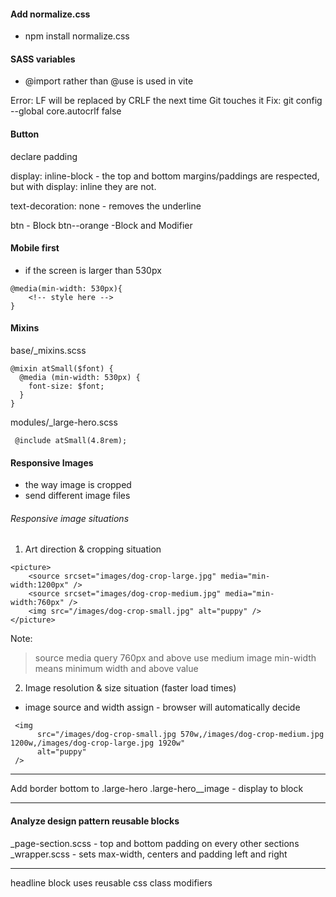 #### Add normalize.css

- npm install normalize.css

#### SASS variables

- @import rather than @use is used in vite

Error: LF will be replaced by CRLF the next time Git touches it
Fix: git config --global core.autocrlf false

#### Button

declare padding

display: inline-block - the top and bottom margins/paddings are respected, but with display: inline they are not.

text-decoration: none - removes the underline

btn - Block
btn--orange -Block and Modifier

#### Mobile first

- if the screen is larger than 530px

```
@media(min-width: 530px){
    <!-- style here -->
}
```

#### Mixins

base/\_mixins.scss

```
@mixin atSmall($font) {
  @media (min-width: 530px) {
    font-size: $font;
  }
}
```

modules/\_large-hero.scss

```
 @include atSmall(4.8rem);
```

#### Responsive Images

- the way image is cropped
- send different image files

###### Responsive image situations

1. Art direction & cropping situation

```
<picture>
    <source srcset="images/dog-crop-large.jpg" media="min-width:1200px" />
    <source srcset="images/dog-crop-medium.jpg" media="min-width:760px" />
    <img src="/images/dog-crop-small.jpg" alt="puppy" />
</picture>
```

Note:

> source media query 760px and above use medium image
> min-width means minimum width and above value

2. Image resolution & size situation (faster load times)

- image source and width assign - browser will automatically decide

```
 <img
      src="/images/dog-crop-small.jpg 570w,/images/dog-crop-medium.jpg 1200w,/images/dog-crop-large.jpg 1920w"
      alt="puppy"
 />
```

---

Add border bottom to .large-hero
.large-hero\_\_image - display to block

---

#### Analyze design pattern reusable blocks

\_page-section.scss - top and bottom padding on every other sections
\_wrapper.scss - sets max-width, centers and padding left and right

---

headline block uses reusable css class modifiers

